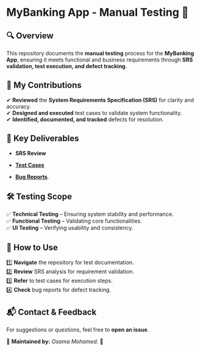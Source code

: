 # MyBanking App - Manual Testing 🏦  

## 🔍 Overview  
This repository documents the **manual testing** process for the **MyBanking App**, ensuring it meets functional and business requirements through **SRS validation, test execution, and defect tracking**.  

## 🚀 My Contributions  
✔ **Reviewed** the **System Requirements Specification (SRS)** for clarity and accuracy.  
✔ **Designed and executed** test cases to validate system functionality.  
✔ **Identified, documented, and tracked** defects for resolution.  

## 📂 Key Deliverables  
- **SRS Review** 
- <a href="https://onedrive.live.com/edit?id=CAFC18C8EB65B3AB!s818a280065f343ae934065a1c8ddda06&resid=CAFC18C8EB65B3AB!s818a280065f343ae934065a1c8ddda06&cid=cafc18c8eb65b3ab&ithint=file%2Cxlsx&redeem=aHR0cHM6Ly8xZHJ2Lm1zL3gvYy9jYWZjMThjOGViNjViM2FiL0VRQW9pb0h6WmE1RGswQmxvY2pkMmdZQmh2MEdGdEVESk02Z3BtaFhuaXRXSmc_ZT1hNFBLSVY&migratedtospo=true&wdo=2" target="_blank" rel="noopener noreferrer"><b>Test Cases</b></a>

 
- [**Bug Reports**](https://1drv.ms/x/c/cafc18c8eb65b3ab/EVFr8z2bfhhGoTh0WXY6W6YB0nw6mJTFGSjbSvBv0g28lA?e=goeNfi).   

## 🛠 Testing Scope  
✅ **Technical Testing** – Ensuring system stability and performance.  
✅ **Functional Testing** – Validating core functionalities.  
✅ **UI Testing** – Verifying usability and consistency.  

## 📌 How to Use  
1️⃣ **Navigate** the repository for test documentation.  
2️⃣ **Review** SRS analysis for requirement validation.  
3️⃣ **Refer** to test cases for execution steps.  
4️⃣ **Check** bug reports for defect tracking.  

## 📬 Contact & Feedback  
For suggestions or questions, feel free to **open an issue**.  

📌 **Maintained by:** *Osama Mohamed.* 🚀  
